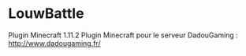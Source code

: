 # LouwBattle
Plugin Minecraft 1.11.2
Plugin Minecraft pour le serveur DadouGaming : http://www.dadougaming.fr/
